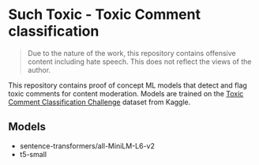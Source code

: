 # Such Toxic - Toxic Comment classification

> Due to the nature of the work, this repository contains offensive content including hate speech. This does not reflect
> the views of the author.

This repository contains proof of concept ML models that detect and flag toxic comments for content moderation.
Models are trained on the [Toxic Comment Classification Challenge](https://www.kaggle.com/c/jigsaw-toxic-comment-classification-challenge) dataset from Kaggle.

## Models

- sentence-transformers/all-MiniLM-L6-v2
- t5-small
